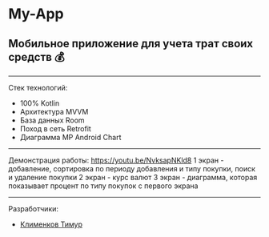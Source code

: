 # My-App
## Мобильное приложение для учета трат своих средств :moneybag:
____
Стек технологий:
- 100% Kotlin
- Архитектура MVVM
- База данных Room
- Поход в сеть Retrofit
- Диаграмма MP Android Chart
____
Демонстрация работы:
https://youtu.be/NvksapNKld8
1 экран - добавление, сортировка по периоду добавления и типу покупки, поиск и удаление покупки
2 экран - курс валют
3 экран - диаграмма, которая показывает процент по типу покупок с первого экрана
____

Разработчики:

- [Клименков Тимур](https://github.com/Klimptoon)

